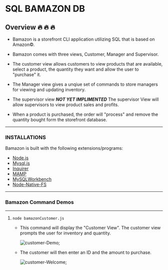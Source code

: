 # SQL BAMAZON DB

## Overview :fire: :fire: :fire:

* Bamazon is a storefront CLI application utilizing SQL that is based on Amazon©.

* Bamazon comes with three views, Customer, Manager and Supervisor.

* The customer view allows customers to view products that are available, select a product, the quantity they want and allow the user to "purchase" it.

* The Manager view gives a unqiue set of commands to store managers for viewing and updating inventory.

* The supervisor view ***NOT YET IMPLIMENTED*** The supervisor View will allow supervisors to view product sales and profits.

* When a product is purchased, the order will "process" and remove the quantity bought form the storefront database.

***

### INSTALLATIONS

Bamazon is built with the following extensions/programs:

* [Node.js](https://nodejs.org/en/)
* [Mysql.js](https://www.npmjs.com/package/mysql)
* [Inquirer](https://www.npmjs.com/package/inquirer)
* [MAMP](https://MAMP.info/en/downloads/)
* [MySQLWorkbench](https://dev.mysql.com/downloads/workbench/)
* [Node-Native-FS](https://nodejs.org/api/fs.html)

***

### Bamazon Command Demos

***

1. `node bamazonCustomer.js`

    * This command will display the "Customer View". The customer view prompts the user for inventory and quantity.

        ![customer-Demo](/images/Liri_Bot_spotify-this-song-1_Demo.gif);

    * The customer will then enter an ID and the amount to purchase.

        ![customer-Welcome](/images/Customer.gif);